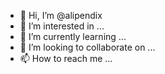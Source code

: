- 👋 Hi, I’m @alipendix
- 👀 I’m interested in ...
- 🌱 I’m currently learning ...
- 💞️ I’m looking to collaborate on ...
- 📫 How to reach me ...

<!---
alipendix/alipendix is a ✨ special ✨ repository because its `README.md` (this file) appears on your GitHub profile.
You can click the Preview link to take a look at your changes.
--->
